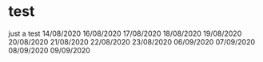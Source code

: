 # test
just a test
14/08/2020
16/08/2020
17/08/2020
18/08/2020
19/08/2020
20/08/2020
21/08/2020
22/08/2020
23/08/2020
06/09/2020
07/09/2020
08/09/2020
09/09/2020
